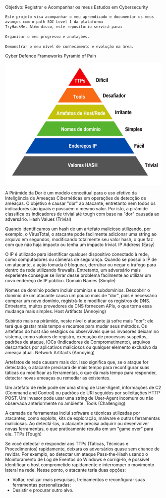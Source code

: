 Objetivo: Registrar e Acompanhar os meus Estudos em Cybersecurity

    Este projeto visa acompanhar o meu aprendizado e documentar os meus avanços com o path SOC Level 1 da plataforma
    TryHackMe. Além disso, este repositório servirá para:

    Organizar o meu progresso e anotações.

    Demonstrar o meu nível de conhecimento e evolução na área.

Cyber Defence Frameworks
Pyramid of Pain

![img_1.png](img_1.png)

A Pirâmide da Dor é um modelo conceitual para o uso efetivo da Inteligência de Ameaças Cibernéticas em operações de
detecção de ameaças. O objetivo é causar "dor" ao atacante, entretanto nem todos os indicadores são iguais e possuem o
mesmo valor. Por isto, a pirâmide classifica os indicadores de trivial até tough com base na "dor" causada ao
adversário.
Hash Values (Trivial)

Quando identificamos um hash de um artefato malicioso utilizando, por exemplo, o VirusTotal, o atacante pode facilmente
adicionar uma string ao arquivo em segundos, modificando totalmente seu valor hash, o que faz com que não haja impacto
ou tenha um impacto trivial.
IP Address (Easy)

O IP é utilizado para identificar qualquer dispositivo conectado à rede, como computadores ou câmeras de segurança.
Quando se possui o IP de um atacante, a ação tomada é bloquear, derrubar ou negar o tráfego para dentro da rede
utilizando
firewalls. Entretanto, um adversário mais experiente consegue se livrar desse problema facilmente ao utilizar um novo
endereço de IP público.
Domain Names (Simple)

Nomes de domínio podem incluir domínios e subdomínios. Descobrir o domínio de um atacante causa um pouco mais de "dor",
pois é necessário comprar um novo domínio, registrá-lo e modificar os registros de DNS. Entretanto, muitos provedores de
DNS fornecem APIs, o que torna essa mudança mais simples.
Host Artifacts (Annoying)

Subindo mais na pirâmide, neste nível o atacante já sofre mais "dor": ele terá que gastar mais tempo e recursos para
mudar
seus métodos. Os artefatos do host são vestígios ou observáveis que os invasores deixam no sistema, como valores de
registro, execução de processos suspeitos, padrões de ataque, IOCs (Indicadores de Comprometimento), arquivos
descartados
por aplicativos maliciosos ou qualquer elemento exclusivo da ameaça atual.
Network Artifacts (Annoying)

Artefatos de rede causam mais dor. Isso significa que, se o ataque for detectado, o atacante precisará de mais tempo
para
reconfigurar suas táticas ou modificar as ferramentas, o que dá mais tempo para responder, detectar novas ameaças ou
remediar as existentes.

Um artefato de rede pode ser uma string de User-Agent, informações de C2 (Command and Control) ou padrões de URI
seguidos por solicitações HTTP POST. Um invasor pode usar uma string de User-Agent incomum ou não observada
anteriormente
no ambiente.
Tools (Challenging)

A camada de ferramentas inclui software e técnicas utilizadas por atacantes, como exploits, kits de exploração, malware
e outras ferramentas maliciosas. Ao detectá-las, o atacante precisa adquirir ou desenvolver novas ferramentas, o que
praticamente resulta em um "game over" para ele.
TTPs (Tough)

Se você detectar e responder aos TTPs (Táticas, Técnicas e Procedimentos) rapidamente, deixará os adversários quase sem
chance de revidar. Por exemplo, ao detectar um ataque Pass-the-Hash usando o Monitoramento de Log de Eventos do Windows
e corrigi-lo, é possível identificar o host comprometido rapidamente e interromper o movimento lateral na rede. Nesse
ponto, o atacante teria duas opções:

- Voltar, realizar mais pesquisas, treinamentos e reconfigurar suas ferramentas personalizadas;
- Desistir e procurar outro alvo.